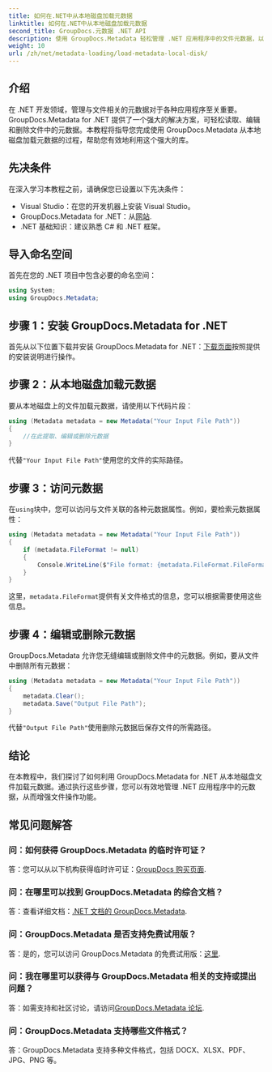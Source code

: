 ```yaml
---
title: 如何在.NET中从本地磁盘加载元数据
linktitle: 如何在.NET中从本地磁盘加载元数据
second_title: GroupDocs.元数据 .NET API
description: 使用 GroupDocs.Metadata 轻松管理 .NET 应用程序中的文件元数据，以增强文件操作功能。
weight: 10
url: /zh/net/metadata-loading/load-metadata-local-disk/
---
```

## 介绍
在 .NET 开发领域，管理与文件相关的元数据对于各种应用程序至关重要。GroupDocs.Metadata for .NET 提供了一个强大的解决方案，可轻松读取、编辑和删除文件中的元数据。本教程将指导您完成使用 GroupDocs.Metadata 从本地磁盘加载元数据的过程，帮助您有效地利用这个强大的库。
## 先决条件
在深入学习本教程之前，请确保您已设置以下先决条件：
- Visual Studio：在您的开发机器上安装 Visual Studio。
-  GroupDocs.Metadata for .NET：从[网站](https://releases.groupdocs.com/metadata/net/).
- .NET 基础知识：建议熟悉 C# 和 .NET 框架。

## 导入命名空间
首先在您的 .NET 项目中包含必要的命名空间：
```csharp
using System;
using GroupDocs.Metadata;
```
## 步骤 1：安装 GroupDocs.Metadata for .NET
首先从以下位置下载并安装 GroupDocs.Metadata for .NET：[下载页面](https://releases.groupdocs.com/metadata/net/)按照提供的安装说明进行操作。
## 步骤 2：从本地磁盘加载元数据
要从本地磁盘上的文件加载元数据，请使用以下代码片段：
```csharp
using (Metadata metadata = new Metadata("Your Input File Path"))
{
    //在此提取、编辑或删除元数据
}
```
代替`"Your Input File Path"`使用您的文件的实际路径。
## 步骤 3：访问元数据
在`using`块中，您可以访问与文件关联的各种元数据属性。例如，要检索元数据属性：
```csharp
using (Metadata metadata = new Metadata("Your Input File Path"))
{
    if (metadata.FileFormat != null)
    {
        Console.WriteLine($"File format: {metadata.FileFormat.FileFormatType}");
    }
}
```
这里，`metadata.FileFormat`提供有关文件格式的信息，您可以根据需要使用这些信息。
## 步骤 4：编辑或删除元数据
GroupDocs.Metadata 允许您无缝编辑或删除文件中的元数据。例如，要从文件中删除所有元数据：
```csharp
using (Metadata metadata = new Metadata("Your Input File Path"))
{
    metadata.Clear();
    metadata.Save("Output File Path");
}
```
代替`"Output File Path"`使用删除元数据后保存文件的所需路径。

## 结论
在本教程中，我们探讨了如何利用 GroupDocs.Metadata for .NET 从本地磁盘文件加载元数据。通过执行这些步骤，您可以有效地管理 .NET 应用程序中的元数据，从而增强文件操作功能。

## 常见问题解答
### 问：如何获得 GroupDocs.Metadata 的临时许可证？
答：您可以从以下机构获得临时许可证：[GroupDocs 购买页面](https://purchase.groupdocs.com/temporary-license/).
### 问：在哪里可以找到 GroupDocs.Metadata 的综合文档？
答：查看详细文档：[.NET 文档的 GroupDocs.Metadata](https://tutorials.groupdocs.com/metadata/net/).
### 问：GroupDocs.Metadata 是否支持免费试用版？
答：是的，您可以访问 GroupDocs.Metadata 的免费试用版：[这里](https://releases.groupdocs.com/).
### 问：我在哪里可以获得与 GroupDocs.Metadata 相关的支持或提出问题？
答：如需支持和社区讨论，请访问[GroupDocs.Metadata 论坛](https://forum.groupdocs.com/c/metadata/14).
### 问：GroupDocs.Metadata 支持哪些文件格式？
答：GroupDocs.Metadata 支持多种文件格式，包括 DOCX、XLSX、PDF、JPG、PNG 等。